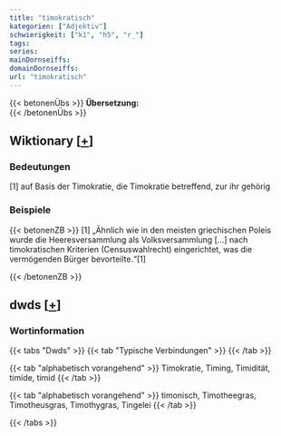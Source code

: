 ```yaml
---
title: "timokratisch"
kategorien: ["Adjektiv"]
schwierigkeit: ["k1", "h5", "r_"]
tags:
series:
mainDornseiffs:
domainDornseiffs:
url: "timokratisch"
---
```


{{< betonenÜbs >}}
**Übersetzung:**  
{{< /betonenÜbs >}}

## Wiktionary [[+](https://de.wiktionary.org/wiki/timokratisch)]

### Bedeutungen
[1] auf Basis der Timokratie, die Timokratie betreffend, zur ihr gehörig  

### Beispiele
{{< betonenZB >}}
[1] „Ähnlich wie in den meisten griechischen Poleis wurde die Heeresversammlung als Volksversammlung […] nach timokratischen Kriterien (Censuswahlrecht) eingerichtet, was die vermögenden Bürger bevorteilte.“[1]  

{{< /betonenZB >}}


## dwds [[+](https://www.dwds.de/wb/timokratisch)]

### Wortinformation
{{< tabs "Dwds" >}}
{{< tab "Typische Verbindungen" >}}
{{< /tab >}}

{{< tab "alphabetisch vorangehend" >}}
Timokratie, Timing, Timidität, timide, timid
{{< /tab >}}

{{< tab "alphabetisch vorangehend" >}}
timonisch, Timotheegras, Timotheusgras, Timothygras, Tingelei
{{< /tab >}}

{{< /tabs >}}

